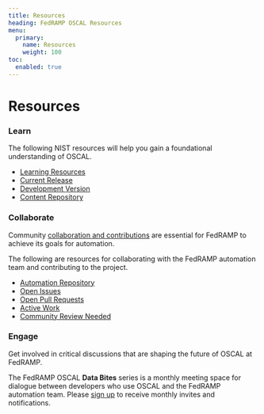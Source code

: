 ```yaml
---
title: Resources
heading: FedRAMP OSCAL Resources
menu:
  primary:
    name: Resources
    weight: 100
toc:
  enabled: true
---
```

# Resources

### Learn
The following NIST resources will help you gain a foundational understanding of OSCAL.

- [Learning Resources](https://pages.nist.gov/OSCAL/learn/)
- [Current Release](https://github.com/usnistgov/OSCAL/releases)
- [Development Version](https://github.com/usnistgov/OSCAL/tree/develop)
- [Content Repository](https://github.com/usnistgov/oscal-content)

### Collaborate
Community [collaboration and contributions](https://github.com/GSA/fedramp-automation/blob/master/CONTRIBUTING.md) are essential for FedRAMP to achieve its goals for automation.

The following are resources for collaborating with the FedRAMP automation team and contributing to the project. 

- [Automation Repository](https://github.com/GSA/fedramp-automation)
- [Open Issues](https://github.com/GSA/fedramp-automation/issues)
- [Open Pull Requests](https://github.com/GSA/fedramp-automation/pulls)
- [Active Work](https://github.com/orgs/GSA/projects/25/views/3)
- [Community Review Needed](https://github.com/orgs/GSA/projects/25/views/7)

### Engage 

Get involved in critical discussions that are shaping the future of OSCAL at FedRAMP.

The FedRAMP OSCAL **Data Bites** series is a monthly meeting space for dialogue between developers who use OSCAL and the FedRAMP automation team. Please [sign up](https://forms.gle/3YV5MArL6vmbJDhx7) to receive monthly invites and notifications.

